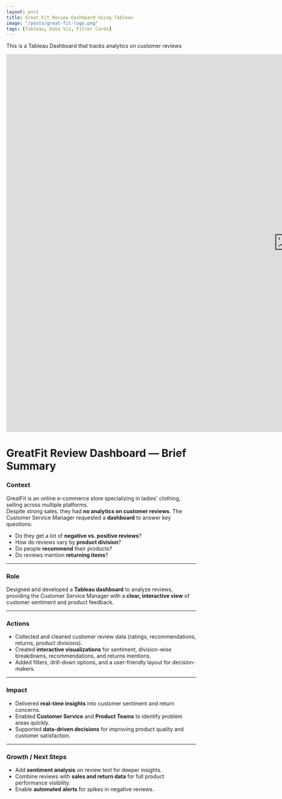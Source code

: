 ```yaml
---
layout: post
title: Great Fit Review Dashboard Using Tableau
image: "/posts/great-fit-logo.png"
tags: [Tableau, Data Viz, Filter Cards]
---
```

This is a Tableau Dashboard that tracks analytics on customer reviews
<iframe seamless frameborder="0" src="https://public.tableau.com/views/GreatfitReviewDashboard_17240234772370/GreatFitReviewDashboard?:embed=yes&:display_count=yes&:showVizHome=no" width = '1500' height = '1000'></iframe>

# GreatFit Review Dashboard — Brief Summary 

### **Context**
GreatFit is an online e-commerce store specializing in ladies' clothing, selling across multiple platforms.  
Despite strong sales, they had **no analytics on customer reviews**. The Customer Service Manager requested a **dashboard** to answer key questions:
- Do they get a lot of **negative vs. positive reviews**?
- How do reviews vary by **product division**?
- Do people **recommend** their products?
- Do reviews mention **returning items**?

---

### **Role**
Designed and developed a **Tableau dashboard** to analyze reviews, providing the Customer Service Manager with a **clear, interactive view** of customer sentiment and product feedback.

---

### **Actions**
- Collected and cleaned customer review data (ratings, recommendations, returns, product divisions).
- Created **interactive visualizations** for sentiment, division-wise breakdowns, recommendations, and returns mentions.
- Added filters, drill-down options, and a user-friendly layout for decision-makers.

---

### **Impact**
- Delivered **real-time insights** into customer sentiment and return concerns.
- Enabled **Customer Service** and **Product Teams** to identify problem areas quickly.
- Supported **data-driven decisions** for improving product quality and customer satisfaction.

---

### **Growth / Next Steps**
- Add **sentiment analysis** on review text for deeper insights.
- Combine reviews with **sales and return data** for full product performance visibility.
- Enable **automated alerts** for spikes in negative reviews.

